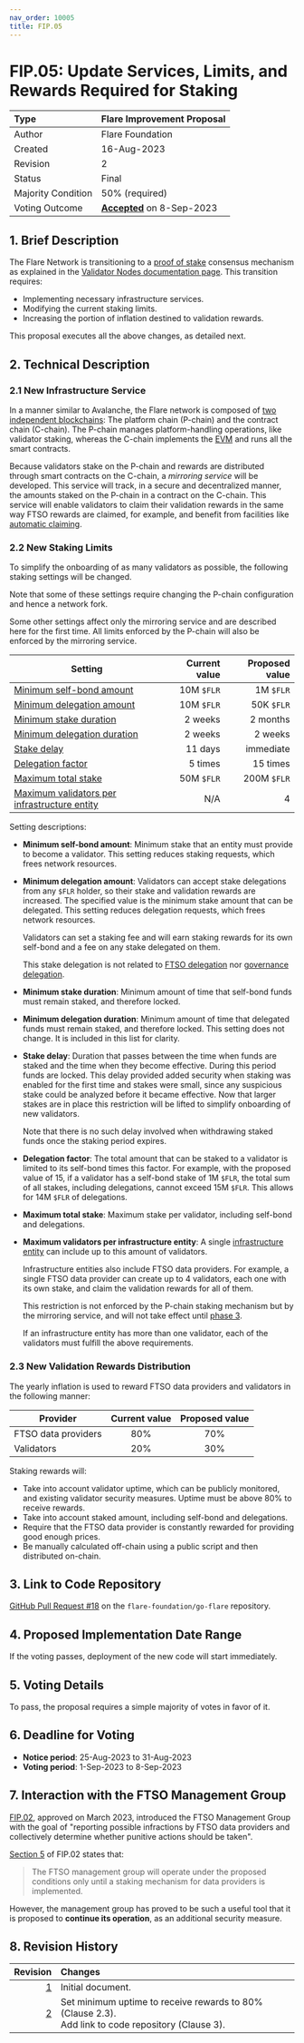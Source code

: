 ```yaml
---
nav_order: 10005
title: FIP.05
---
```


# FIP.05: Update Services, Limits, and Rewards Required for Staking

| Type               | Flare Improvement Proposal                 |
| :----------------- | :----------------------------------------- |
| Author             | Flare Foundation                           |
| Created            | 16-Aug-2023                                |
| Revision           | 2                                          |
| Status             | Final                                      |
| Majority Condition | 50% (required)                             |
| Voting Outcome     | [**Accepted**][ProposalLink] on 8-Sep-2023 |

[ProposalLink]: https://portal.flare.network/proposal/view/115140506966436016229428851010197993705384354938653006064424080138950501877188?chainId=14

## 1. Brief Description

The Flare Network is transitioning to a [proof of stake](https://docs.flare.network/tech/glossary#proof_of_stake) consensus mechanism as explained in the [Validator Nodes documentation page](https://docs.flare.network/tech/validators).
This transition requires:

* Implementing necessary infrastructure services.
* Modifying the current staking limits.
* Increasing the portion of inflation destined to validation rewards.

This proposal executes all the above changes, as detailed next.

## 2. Technical Description

### 2.1 New Infrastructure Service

In a manner similar to Avalanche, the Flare network is composed of [two independent blockchains](https://docs.avax.network/learn/avalanche/avalanche-platform): The platform chain (P-chain) and the contract chain (C-chain).
The P-chain manages platform-handling operations, like validator staking, whereas the C-chain implements the [EVM](https://docs.flare.network/tech/glossary#evm) and runs all the smart contracts.

Because validators stake on the P-chain and rewards are distributed through smart contracts on the C-chain, a _mirroring service_ will be developed.
This service will track, in a secure and decentralized manner, the amounts staked on the P-chain in a contract on the C-chain.
This service will enable validators to claim their validation rewards in the same way FTSO rewards are claimed, for example, and benefit from facilities like [automatic claiming](https://docs.flare.network/tech/automatic-claiming).

### 2.2 New Staking Limits

To simplify the onboarding of as many validators as possible, the following staking settings will be changed.

Note that some of these settings require changing the P-chain configuration and hence a network fork.

Some other settings affect only the mirroring service and are described here for the first time.
All limits enforced by the P-chain will also be enforced by the mirroring service.

| Setting                                                                                       | Current value | Proposed value |
| --------------------------------------------------------------------------------------------- | ------------: | -------------: |
| [Minimum self-bond amount](#minimum-self-bond-amount)                                         |    10M `$FLR` |      1M `$FLR` |
| [Minimum delegation amount](#minimum-delegation-amount)                                       |    10M `$FLR` |     50K `$FLR` |
| [Minimum stake duration](#minimum-stake-duration)                                             |       2 weeks |       2 months |
| [Minimum delegation duration](#minimum-delegation-duration)                                   |       2 weeks |        2 weeks |
| [Stake delay](#stake-delay)                                                                   |       11 days |      immediate |
| [Delegation factor](#delegation-factor)                                                       |       5 times |       15 times |
| [Maximum total stake](#maximum-total-stake)                                                   |    50M `$FLR` |    200M `$FLR` |
| [Maximum validators per infrastructure entity](#maximum-validators-per-infrastructure-entity) |           N/A |              4 |

Setting descriptions:

<a name="minimum-self-bond-amount"></a>

* **Minimum self-bond amount**: Minimum stake that an entity must provide to become a validator.
    This setting reduces staking requests, which frees network resources.

<a name="minimum-delegation-amount"></a>

* **Minimum delegation amount**: Validators can accept stake delegations from any `$FLR` holder, so their stake and validation rewards are increased.
    The specified value is the minimum stake amount that can be delegated.
    This setting reduces delegation requests, which frees network resources.

    Validators can set a staking fee and will earn staking rewards for its own self-bond and a fee on any stake delegated on them.

    This stake delegation is not related to [FTSO delegation](https://docs.flare.network/tech/ftso#delegation) nor [governance delegation](https://docs.flare.network/tech/governance#vote-transfer).

<a name="minimum-stake-duration"></a>

* **Minimum stake duration**: Minimum amount of time that self-bond funds must remain staked, and therefore locked.

<a name="minimum-delegation-duration"></a>

* **Minimum delegation duration**: Minimum amount of time that delegated funds must remain staked, and therefore locked.
    This setting does not change.
    It is included in this list for clarity.

<a name="stake-delay"></a>

* **Stake delay**: Duration that passes between the time when funds are staked and the time when they become effective.
    During this period funds are locked.
    This delay provided added security when staking was enabled for the first time and stakes were small, since any suspicious stake could be analyzed before it became effective.
    Now that larger stakes are in place this restriction will be lifted to simplify onboarding of new validators.

    Note that there is no such delay involved when withdrawing staked funds once the staking period expires.

<a name="delegation-factor"></a>

* **Delegation factor**: The total amount that can be staked to a validator is limited to its self-bond times this factor.
    For example, with the proposed value of 15, if a validator has a self-bond stake of 1M `$FLR`, the total sum of all stakes, including delegations, cannot exceed 15M `$FLR`.
    This allows for 14M `$FLR` of delegations.

<a name="maximum-total-stake"></a>

* **Maximum total stake**: Maximum stake per validator, including self-bond and delegations.

<a name="maximum-validators-per-infrastructure-entity"></a>

* **Maximum validators per infrastructure entity**: A single [infrastructure entity](https://docs.flare.network/tech/validators) can include up to this amount of validators.

    Infrastructure entities also include FTSO data providers.
    For example, a single FTSO data provider can create up to 4 validators, each one with its own stake, and claim the validation rewards for all of them.

    This restriction is not enforced by the P-chain staking mechanism but by the mirroring service, and will not take effect until [phase 3](https://docs.flare.network/tech/validators#phase-3).

    If an infrastructure entity has more than one validator, each of the validators must fulfill the above requirements.

### 2.3 New Validation Rewards Distribution

The yearly inflation is used to reward FTSO data providers and validators in the following manner:

| Provider            | Current value | Proposed value |
| ------------------- | :-----------: | :------------: |
| FTSO data providers |      80%      |      70%       |
| Validators          |      20%      |      30%       |

Staking rewards will:

* Take into account validator uptime, which can be publicly monitored, and existing validator security measures.
    Uptime must be above 80% to receive rewards.
* Take into account staked amount, including self-bond and delegations.
* Require that the FTSO data provider is constantly rewarded for providing good enough prices.
* Be manually calculated off-chain using a public script and then distributed on-chain.

## 3. Link to Code Repository

[GitHub Pull Request #18](https://github.com/flare-foundation/go-flare/pull/18) on the `flare-foundation/go-flare` repository.

## 4. Proposed Implementation Date Range

If the voting passes, deployment of the new code will start immediately.

## 5. Voting Details

To pass, the proposal requires a simple majority of votes in favor of it.

## 6. Deadline for Voting

* **Notice period**: 25-Aug-2023 to 31-Aug-2023
* **Voting period**: 1-Sep-2023 to 8-Sep-2023

## 7. Interaction with the FTSO Management Group

[FIP.02](./FIP_2.md), approved on March 2023, introduced the FTSO Management Group with the goal of "reporting possible infractions by FTSO data providers and collectively determine whether punitive actions should be taken".

[Section 5](./FIP_2.md#5-duration-of-the-proposed-changes) of FIP.02 states that:

> The FTSO management group will operate under the proposed conditions only until a staking mechanism for data providers is implemented.

However, the management group has proved to be such a useful tool that it is proposed to **continue its operation**, as an additional security measure.

## 8. Revision History

|  Revision | Changes                                                                                               |
| --------: | :---------------------------------------------------------------------------------------------------- |
| [1][rev1] | Initial document.                                                                                     |
|    [2](#) | Set minimum uptime to receive rewards to 80% (Clause 2.3).<br>Add link to code repository (Clause 3). |

[rev1]: https://github.com/flare-foundation/governance-proposals/blob/f62238/FIP/FIP_5.md
